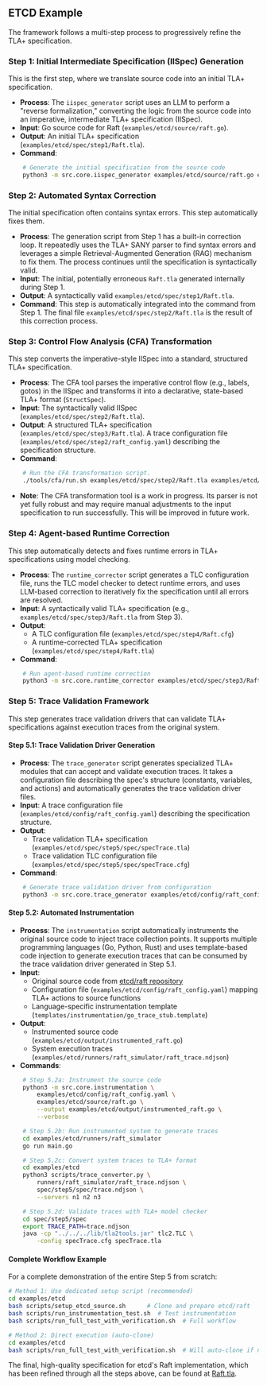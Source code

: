 ## ETCD Example

The framework follows a multi-step process to progressively refine the TLA+ specification.

### Step 1: Initial Intermediate Specification (IISpec) Generation

This is the first step, where we translate source code into an initial TLA+ specification.

*   **Process**: The `iispec_generator` script uses an LLM to perform a "reverse formalization," converting the logic from the source code into an imperative, intermediate TLA+ specification (IISpec).
*   **Input**: Go source code for Raft (`examples/etcd/source/raft.go`).
*   **Output**: An initial TLA+ specification (`examples/etcd/spec/step1/Raft.tla`).
*   **Command**:
```bash
    # Generate the initial specification from the source code
    python3 -m src.core.iispec_generator examples/etcd/source/raft.go examples/etcd/spec/step1/ --mode draft-based
```

### Step 2: Automated Syntax Correction

The initial specification often contains syntax errors. This step automatically fixes them.

*   **Process**: The generation script from Step 1 has a built-in correction loop. It repeatedly uses the TLA+ SANY parser to find syntax errors and leverages a simple Retrieval-Augmented Generation (RAG) mechanism to fix them. The process continues until the specification is syntactically valid.
*   **Input**: The initial, potentially erroneous `Raft.tla` generated internally during Step 1.
*   **Output**: A syntactically valid `examples/etcd/spec/step1/Raft.tla`.
*   **Command**: This step is automatically integrated into the command from Step 1. The final file `examples/etcd/spec/step2/Raft.tla` is the result of this correction process.

### Step 3: Control Flow Analysis (CFA) Transformation

This step converts the imperative-style IISpec into a standard, structured TLA+ specification.

*   **Process**: The CFA tool parses the imperative control flow (e.g., labels, gotos) in the IISpec and transforms it into a declarative, state-based TLA+ format (`StructSpec`).
*   **Input**: The syntactically valid IISpec (`examples/etcd/spec/step2/Raft.tla`).
*   **Output**: A structured TLA+ specification (`examples/etcd/spec/step3/Raft.tla`).
A trace configuration file (`examples/etcd/spec/step2/raft_config.yaml`) describing the specification structure.
*   **Command**:
```bash
    # Run the CFA transformation script.
    ./tools/cfa/run.sh examples/etcd/spec/step2/Raft.tla examples/etcd/spec/step3/Raft.tla
```
*   **Note**: The CFA transformation tool is a work in progress. Its parser is not yet fully robust and may require manual adjustments to the input specification to run successfully. This will be improved in future work.

### Step 4: Agent-based Runtime Correction

This step automatically detects and fixes runtime errors in TLA+ specifications using model checking.

*   **Process**: The `runtime_corrector` script generates a TLC configuration file, runs the TLC model checker to detect runtime errors, and uses LLM-based correction to iteratively fix the specification until all errors are resolved.
*   **Input**: A syntactically valid TLA+ specification (e.g., `examples/etcd/spec/step3/Raft.tla` from Step 3).
*   **Output**: 
    - A TLC configuration file (`examples/etcd/spec/step4/Raft.cfg`)
    - A runtime-corrected TLA+ specification (`examples/etcd/spec/step4/Raft.tla`)
*   **Command**:
```bash
    # Run agent-based runtime correction
    python3 -m src.core.runtime_corrector examples/etcd/spec/step3/Raft.tla examples/etcd/spec/step4/
```

### Step 5: Trace Validation Framework

This step generates trace validation drivers that can validate TLA+ specifications against execution traces from the original system.

#### Step 5.1: Trace Validation Driver Generation

*   **Process**: The `trace_generator` script generates specialized TLA+ modules that can accept and validate execution traces. It takes a configuration file describing the spec's structure (constants, variables, and actions) and automatically generates the trace validation driver files.
*   **Input**: A trace configuration file (`examples/etcd/config/raft_config.yaml`) describing the specification structure.
*   **Output**: 
    - Trace validation TLA+ specification (`examples/etcd/spec/step5/spec/specTrace.tla`)
    - Trace validation TLC configuration file (`examples/etcd/spec/step5/spec/specTrace.cfg`)
*   **Command**:
```bash
    # Generate trace validation driver from configuration
    python3 -m src.core.trace_generator examples/etcd/config/raft_config.yaml examples/etcd/spec/step5/spec/
```

#### Step 5.2: Automated Instrumentation

*   **Process**: The `instrumentation` script automatically instruments the original source code to inject trace collection points. It supports multiple programming languages (Go, Python, Rust) and uses template-based code injection to generate execution traces that can be consumed by the trace validation driver generated in Step 5.1.
*   **Input**: 
    - Original source code from [etcd/raft repository](https://github.com/etcd-io/raft.git)
    - Configuration file (`examples/etcd/config/raft_config.yaml`) mapping TLA+ actions to source functions
    - Language-specific instrumentation template (`templates/instrumentation/go_trace_stub.template`)
*   **Output**: 
    - Instrumented source code (`examples/etcd/output/instrumented_raft.go`)
    - System execution traces (`examples/etcd/runners/raft_simulator/raft_trace.ndjson`)
*   **Commands**:
```bash
    # Step 5.2a: Instrument the source code
    python3 -m src.core.instrumentation \
        examples/etcd/config/raft_config.yaml \
        examples/etcd/source/raft.go \
        --output examples/etcd/output/instrumented_raft.go \
        --verbose

    # Step 5.2b: Run instrumented system to generate traces
    cd examples/etcd/runners/raft_simulator
    go run main.go

    # Step 5.2c: Convert system traces to TLA+ format
    cd examples/etcd
    python3 scripts/trace_converter.py \
        runners/raft_simulator/raft_trace.ndjson \
        spec/step5/spec/trace.ndjson \
        --servers n1 n2 n3

    # Step 5.2d: Validate traces with TLA+ model checker
    cd spec/step5/spec
    export TRACE_PATH=trace.ndjson
    java -cp "../../../lib/tla2tools.jar" tlc2.TLC \
        -config specTrace.cfg specTrace.tla
```

#### Complete Workflow Example

For a complete demonstration of the entire Step 5 from scratch:

```bash
# Method 1: Use dedicated setup script (recommended)
cd examples/etcd
bash scripts/setup_etcd_source.sh      # Clone and prepare etcd/raft
bash scripts/run_instrumentation_test.sh  # Test instrumentation
bash scripts/run_full_test_with_verification.sh  # Full workflow

# Method 2: Direct execution (auto-clone)
cd examples/etcd
bash scripts/run_full_test_with_verification.sh  # Will auto-clone if needed
```

The final, high-quality specification for etcd's Raft implementation, which has been refined through all the steps above, can be found at [Raft.tla](spec/step5/spec/Raft.tla).

